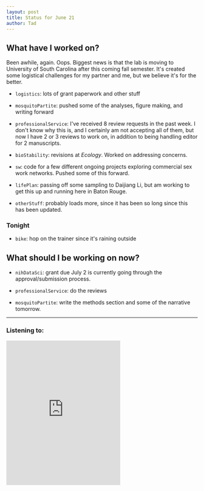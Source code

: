 ```yaml
---
layout: post 
title: Status for June 21 
author: Tad
---
```


## What have I worked on?

Been awhile, again. Oops. Biggest news is that the lab is moving to University of South Carolina after this coming fall semester. It's created some logistical challenges for my partner and me, but we believe it's for the better. 

* `logistics`: lots of grant paperwork and other stuff

* `mosquitoPartite`: pushed some of the analyses, figure making, and writing forward

* `professionalService`: I've received 8 review requests in the past week. I don't know why this is, and I certainly am not accepting all of them, but now I have 2 or 3 reviews to work on, in addition to being handling editor for 2 manuscripts.

* `bioStability`: revisions at _Ecology_. Worked on addressing concerns. 

* `sw`: code for a few different ongoing projects exploring commercial sex work networks. Pushed some of this forward.

* `lifePlan`: passing off some sampling to Daijiang Li, but am working to get this up and running here in Baton Rouge.

* `otherStuff`: probably loads more, since it has been so long since this has been updated.




### Tonight

* `bike`: hop on the trainer since it's raining outside




## What should I be working on now?

* `nihDataSci`: grant due July 2 is currently going through the approval/submission process.

* `professionalService`: do the reviews

* `mosquitoPartite`: write the methods section and some of the narrative tomorrow. 


--- 

### Listening to:

<iframe src="https://open.spotify.com/embed/track/1hZ9l3QD95FxWfW0da73R7" width="300" height="380" frameborder="0" allowtransparency="true" allow="encrypted-media"></iframe>

<i class='fa fa-code' style='color:pink'></i>
